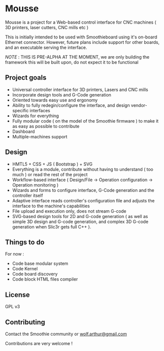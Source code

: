 Mousse
======

Mousse is a project for a Web-based control interface for CNC machines ( 3D printers, laser cutters, CNC mills etc )

This is initially intended to be used with Smoothieboard using it's on-board Ethernet connector. However, future plans include support for other boards, and an executable serving the interface.

*NOTE* : THIS IS PRE-ALPHA AT THE MOMENT, we are only building the framework this will be built upon, do not expect it to be functional

## Project goals

* Universal controller interface for 3D printers, Lasers and CNC mills
* Incorporate design tools and G-Code generation
* Oriented towards easy use and ergonomy
* Ability to fully redegin/configure the interface, and design vendor-specific interfaces
* Wizards for everything
* Fully modular code ( on the model of the Smoothie firmware ) to make it as easy as possible to contribute
* Dashboard
* Multiple-machines support

## Design

* HMTL5 + CSS + JS ( Bootstrap ) + SVG
* Everything is a module, contribute without having to understand ( too much ) or read the rest of the project
* Workflow-based interface ( Design/File -> Operation configuration -> Operation monitoring )
* Wizards and forms to configure interface, G-Code generation and the controller itself
* Adaptive interface reads controller's configuration file and adjusts the interface to the machine's capabilities
* File upload and execution only, does not stream G-code
* SVG-based design tools for 2D and G-code generation ( as well as simple 3D design and G-code generation, and complex 3D G-code generation when Slic3r gets full C++ ).

## Things to do

For now : 

* Code base modular system
* Code Kernel
* Code board discovery
* Code block HTML files compiler

## License

GPL v3

## Contributing

Contact the Smoothie community or wolf.arthur@gmail.com

Contributions are very welcome !

